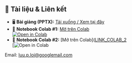 ## 📎 Tài liệu & Liên kết

- 🖥️ **Bài giảng (PPTX):** [Tải xuống / Xem tại đây](LINK_PPTX)
- 🚀 **Notebook Colab #1:** [Mở trên Colab]([LINK_COLAB_1](https://colab.research.google.com/assets/colab-badge.svg)](https://colab.research.google.com/drive/1Gl0q-Bsdq04qxsyNesZH9sWWAKDKj_cD?usp=sharing))  
  [![Open in Colab](https://colab.research.google.com/assets/colab-badge.svg)](https://colab.research.google.com/drive/1Gl0q-Bsdq04qxsyNesZH9sWWAKDKj_cD?usp=sharing)
- 🚀 **Notebook Colab #2:** [Mở trên Colab]([LINK_COLAB_2](https://colab.research.google.com/assets/colab-badge.svg]
(https://colab.research.google.com/drive/1v_m_roHo4sTy95-xCATrJfRG61NBf3kq?usp=sharing))  
  [![Open in Colab](https://colab.research.google.com/drive/1v_m_roHo4sTy95-xCATrJfRG61NBf3kq?usp=sharing)

Email: luu.p.loi@googlemail.com
